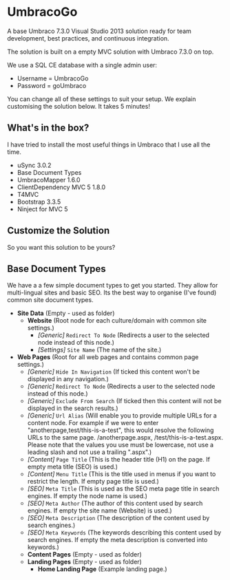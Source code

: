 # UmbracoGo
A base Umbraco 7.3.0 Visual Studio 2013 solution ready for team development, best practices, and continuous integration.

The solution is built on a empty MVC solution with Umbraco 7.3.0 on top. 

We use a SQL CE database with a single admin user:

- Username = UmbracoGo
- Password = goUmbraco

You can change all of these settings to suit your setup. We explain customising the solution below. It takes 5 minutes!

## What's in the box?
I have tried to install the most useful things in Umbraco that I use all the time.

- uSync 3.0.2
- Base Document Types
- UmbracoMapper 1.6.0
- ClientDependency MVC 5 1.8.0
- T4MVC
- Bootstrap 3.3.5
- Ninject for MVC 5

## Customize the Solution
So you want this solution to be yours?

## Base Document Types
We have a a few simple document types to get you started. They allow for multi-lingual sites and basic SEO. Its the best way to organise (I've found) common site document types.

- **Site Data** (Empty - used as folder)
  - **Website** (Root node for each culture/domain with common site settings.)
    - *[Generic]* `Redirect To Node` (Redirects a user to the selected node instead of this node.)
    - *[Settings]* `Site Name` (The name of the site.)
- **Web Pages** (Root for all web pages and contains common page settings.)
  - *[Generic]* `Hide In Navigation` (If ticked this content won't be displayed in any navigation.)
  - *[Generic]* `Redirect To Node` (Redirects a user to the selected node instead of this node.)
  - *[Generic]* `Exclude From Search` (If ticked then this content will not be displayed in the search results.)
  - *[Generic]* `Url Alias` (Will enable you to provide multiple URLs for a content node. For example if we were to enter "anotherpage,test/this-is-a-test", this would resolve the following URLs to the same page. /anotherpage.aspx, /test/this-is-a-test.aspx. Please note that the values you use must be lowercase, not use a leading slash and not use a trailing ".aspx".)
  - *[Content]* `Page Title` (This is the header title (H1) on the page. If empty meta title (SEO) is used.)
  - *[Content]* `Menu Title` (This is the title used in menus if you want to restrict the length. If empty page title is used.)
  - *[SEO]* `Meta Title` (This is used as the SEO meta page title in search engines. If empty the node name is used.)
  - *[SEO]* `Meta Author` (The author of this content used by search engines. If empty the site name (Website) is used.)
  - *[SEO]* `Meta Description` (The description of the content used by search engines.)
  - *[SEO]* `Meta Keywords` (The keywords describing this content used by search engines. If empty the meta description is converted into keywords.)
  - **Content Pages** (Empty - used as folder)
  - **Landing Pages** (Empty - used as folder)
    - **Home Landing Page** (Example landing page.)